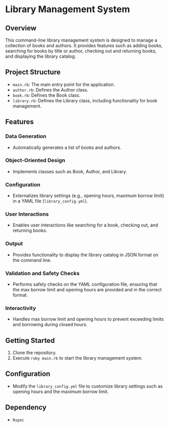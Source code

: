 # Library Management System

## Overview

This command-line library management system is designed to manage a collection of books and authors. It provides features such as adding books, searching for books by title or author, checking out and returning books, and displaying the library catalog.

## Project Structure

- `main.rb`: The main entry point for the application.
- `author.rb`: Defines the Author class.
- `book.rb`: Defines the Book class.
- `library.rb`: Defines the Library class, including functionality for book management.

## Features

### Data Generation

- Automatically generates a list of books and authors.

### Object-Oriented Design

- Implements classes such as Book, Author, and Library.

### Configuration

- Externalizes library settings (e.g., opening hours, maximum borrow limit) in a YAML file (`library_config.yml`).

### User Interactions

- Enables user interactions like searching for a book, checking out, and returning books.

### Output

- Provides functionality to display the library catalog in JSON format on the command line.

### Validation and Safety Checks

- Performs safety checks on the YAML configuration file, ensuring that the max borrow limit and opening hours are provided and in the correct format.

### Interactivity

- Handles max borrow limit and opening hours to prevent exceeding limits and borrowing during closed hours.

## Getting Started

1. Clone the repository.
2. Execute `ruby main.rb` to start the library management system.

## Configuration

- Modify the `library_config.yml` file to customize library settings such as opening hours and the maximum borrow limit.

## Dependency
- `Rspec`
